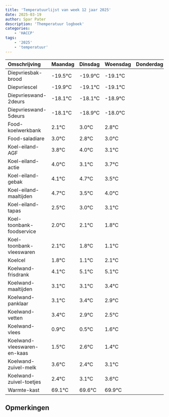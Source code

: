 ```yaml
---
title: 'Temperatuurlijst van week 12 jaar 2025'
date: 2025-03-19
author: Spar Pater
description: 'Themperatuur logboek'
categories:
    - 'HACCP'
tags:
    - '2025'
    - 'temperatuur'
---
```

|Omschrijving|Maandag|Dinsdag|Woensdag|Donderdag|Vrijdag|Zaterdag|Zondag|
|:---|:---|:---|:---|:---|:---|:---|:---|
|Diepvriesbak-brood|-19.5°C|-19.9°C|-19.1°C| | | | |
|Diepvriescel|-19.9°C|-19.1°C|-19.1°C| | | | |
|Diepvrieswand-2deurs|-18.1°C|-18.1°C|-18.9°C| | | | |
|Diepvrieswand-5deurs|-18.1°C|-18.9°C|-18.0°C| | | | |
|Food-koelwerkbank|2.1°C|3.0°C|2.8°C| | | | |
|Food-saladiare|3.0°C|2.8°C|3.0°C| | | | |
|Koel-eiland-AGF|3.8°C|4.0°C|3.1°C| | | | |
|Koel-eiland-actie|4.0°C|3.1°C|3.7°C| | | | |
|Koel-eiland-gebak|4.1°C|4.7°C|3.5°C| | | | |
|Koel-eiland-maaltijden|4.7°C|3.5°C|4.0°C| | | | |
|Koel-eiland-tapas|2.5°C|3.0°C|3.1°C| | | | |
|Koel-toonbank-foodservice|2.0°C|2.1°C|1.8°C| | | | |
|Koel-toonbank-vleeswaren|2.1°C|1.8°C|1.1°C| | | | |
|Koelcel|1.8°C|1.1°C|2.1°C| | | | |
|Koelwand-frisdrank|4.1°C|5.1°C|5.1°C| | | | |
|Koelwand-maaltijden|3.1°C|3.1°C|3.4°C| | | | |
|Koelwand-panklaar|3.1°C|3.4°C|2.9°C| | | | |
|Koelwand-vetten|3.4°C|2.9°C|2.5°C| | | | |
|Koelwand-vlees|0.9°C|0.5°C|1.6°C| | | | |
|Koelwand-vleeswaren-en-kaas|1.5°C|2.6°C|1.4°C| | | | |
|Koelwand-zuivel-melk|3.6°C|2.4°C|3.1°C| | | | |
|Koelwand-zuivel-toetjes|2.4°C|3.1°C|3.6°C| | | | |
|Warmte-kast|69.1°C|69.6°C|69.9°C| | | | |

## Opmerkingen


